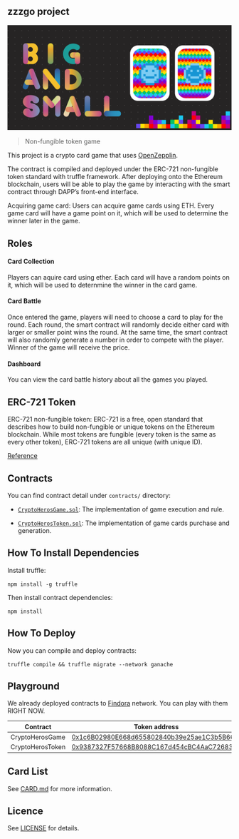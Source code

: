 ## zzzgo project

<p align=center>
<img src="./icon.png">
</p>

> Non-fungible token game

This project is a crypto card game that uses [OpenZepplin](https://github.com/OpenZeppelin/openzeppelin-contracts).

The contract is compiled and deployed under the ERC-721 non-fungible token standard with truffle framework. After deploying onto the Ethereum blockchain, users will be able to play the game by interacting with the smart contract through DAPP’s front-end interface.

Acquiring game card:
Users can acquire game cards using ETH. Every game card will have a game point on it, which will be used to determine the winner later in the game.

## Roles

#### Card Collection
Players can aquire card using ether. Each card will have a random points on it, which will be used to deternmine the winner in the card game.

#### Card Battle
Once entered the game, players will need to choose a card to play for the round. Each round, the smart contract will randomly decide either card with larger or smaller point wins the round. At the same time, the smart contract will also randomly generate a number in order to compete with the player. Winner of the game will receive the price.

#### Dashboard
You can view the card battle history about all the games you played.

## ERC-721 Token

ERC-721 non-fungible token:
    ERC-721 is a free, open standard that describes how to build non-fungible or unique tokens on the Ethereum blockchain. While most tokens are fungible (every token is the same as every other token), ERC-721 tokens are all unique (with unique ID).

[Reference](https://github.com/ethereum/EIPs/blob/master/EIPS/eip-721.md)


## Contracts
You can find contract detail under `contracts/` directory:
- [`CryptoHerosGame.sol`](./contracts/CryptoHerosGame.sol):
    The implementation of game execution and rule.

- [`CryptoHerosToken.sol`](./contracts/CryptoHerosToken.sol):
    The implementation of game cards purchase and generation.

## How To Install Dependencies

Install truffle:

```
npm install -g truffle
```

Then install contract dependencies:

```
npm install
```

## How To Deploy

Now you can compile and deploy contracts:

```
truffle compile && truffle migrate --network ganache
```

## Playground

We already deployed contracts to [Findora](http://dev-evm.findorascan.io.s3-website-us-west-2.amazonaws.com/) network. You can play with them RIGHT NOW.

| Contract         | Token address | Transaction hash
|------------------|---------------|---------------------
| CryptoHerosGame  | [0x1c6B02980E668d655802840b39e25ae1C3b5B668](http://dev-evm.findorascan.io.s3-website-us-west-2.amazonaws.com/addressevm?key=0x1c6B02980E668d655802840b39e25ae1C3b5B668) | [0x9dd3a99d6ffa05db2dd5b4934009e0148154dd96d9f477c313d92a443f9ee94c](http://dev-evm.findorascan.io.s3-website-us-west-2.amazonaws.com/tx/0x9dd3a99d6ffa05db2dd5b4934009e0148154dd96d9f477c313d92a443f9ee94c)
| CryptoHerosToken | [0x9387327F57668B8088C167d454cBC4AaC7268337](http://dev-evm.findorascan.io.s3-website-us-west-2.amazonaws.com/addressevm?key=0x9387327F57668B8088C167d454cBC4AaC7268337) | [0xab2ed7bada8fe29ba4c7c154eca8668c7e5ee8f6dbe10b2aa7d55df0c763cc45](http://dev-evm.findorascan.io.s3-website-us-west-2.amazonaws.com/tx/0xab2ed7bada8fe29ba4c7c154eca8668c7e5ee8f6dbe10b2aa7d55df0c763cc45)

## Card List

See [CARD.md](./dapp/CARD.md) for more information.

## Licence

See [LICENSE](./LICENSE) for details.
